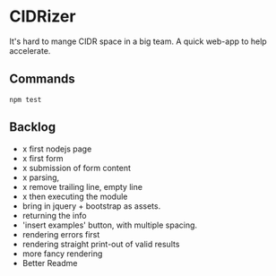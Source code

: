 # CIDRizer

It's hard to mange CIDR space in a big team.
A quick web-app to help accelerate.

## Commands

`npm test`

## Backlog

- x first nodejs page
- x first form
- x submission of form content
- x parsing,
- x remove trailing line, empty line
- x then executing the module
- bring in jquery + bootstrap as assets.
- returning the info
- 'insert examples' button, with multiple spacing.
- rendering errors first
- rendering straight print-out of valid results
- more fancy rendering
- Better Readme
